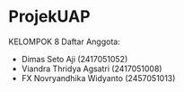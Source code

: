 # ProjekUAP

KELOMPOK 8
Daftar Anggota:
- Dimas Seto Aji           (2417051052)
- Viandra Thridya Agsatri  (2417051008)
- FX Novryandhika Widyanto (2457051013)
